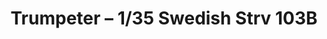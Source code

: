 ---
layout: product
title: "Trumpeter – 1/35 Swedish Strv 103B"
price: "2800" 
desc: "Maketa"
img_path: "/assets/img/TRU00309.webp"
brand: "N/A"
available: true
special_offer: false
new: true
soon: false
cat: "010000"
subcat: "013400"
subsubcat: "0N/A"
sifra: "TRU00309"
popular: false
---